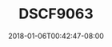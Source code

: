 ---
title: DSCF9063
date: 2018-01-06T00:42:47-08:00
draft: false
location: Wyoming
img_url: https://d17enza3bfujl8.cloudfront.net/DSCF9063.jpg
original_fn: ""
tags:
- Wyoming
- landscapes

---